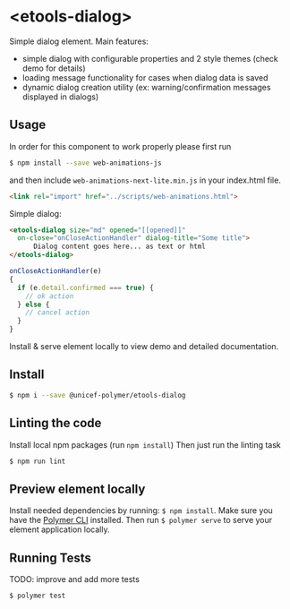 # \<etools-dialog\>

Simple dialog element.
Main features:
* simple dialog with configurable properties and 2 style themes (check demo for details)
* loading message functionality for cases when dialog data is saved
* dynamic dialog creation utility (ex: warning/confirmation messages displayed in dialogs)

## Usage

In order for this component to work properly please first run

```bash
$ npm install --save web-animations-js
```
and then include `web-animations-next-lite.min.js` in your index.html file.

```html
<link rel="import" href="../scripts/web-animations.html">
```

Simple dialog:
```html
<etools-dialog size="md" opened="[[opened]]"
  on-close="onCloseActionHandler" dialog-title="Some title">
      Dialog content goes here... as text or html
</etools-dialog>
```

```javascript
onCloseActionHandler(e)
{
  if (e.detail.confirmed === true) {
    // ok action
  } else {
    // cancel action
  }
}
```

Install & serve element locally to view demo and detailed documentation.

## Install
```bash
$ npm i --save @unicef-polymer/etools-dialog
```

## Linting the code

Install local npm packages (run `npm install`)
Then just run the linting task

```bash
$ npm run lint
```

## Preview element locally
Install needed dependencies by running: `$ npm install`.
Make sure you have the [Polymer CLI](https://www.npmjs.com/package/polymer-cli) installed. Then run `$ polymer serve` to serve your element application locally.

## Running Tests
TODO: improve and add more tests
```
$ polymer test
```
